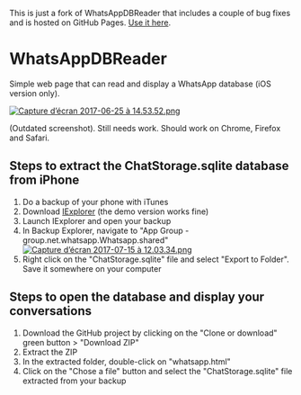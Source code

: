 This is just a fork of WhatsAppDBReader that includes a couple of bug fixes and is hosted on GitHub Pages. [Use it here](https://bjesus.github.io/WhatsAppDBReader/).

# WhatsAppDBReader

Simple web page that can read and display a WhatsApp database (iOS version only).

[![Capture d’écran 2017-06-25 à 14.53.52.png](https://s21.postimg.org/slr859j9j/Capture_d_e_cran_2017-06-25_a_14.53.52.png)](https://postimg.org/image/gjvub4a0z/)

(Outdated screenshot). Still needs work. Should work on Chrome, Firefox and Safari.

## Steps to extract the ChatStorage.sqlite database from iPhone

1. Do a backup of your phone with iTunes
1. Download [IExplorer](https://macroplant.com/iexplorer) (the demo version works fine)
1. Launch IExplorer and open your backup
1. In Backup Explorer, navigate to "App Group - group.net.whatsapp.Whatsapp.shared"
[![Capture d’écran 2017-07-15 à 12.03.34.png](https://s13.postimg.org/6w5u0hayv/Capture_d_e_cran_2017-07-15_a_12.03.34.png)](https://postimg.org/image/x4gypuv2b/)
1. Right click on the "ChatStorage.sqlite" file and select "Export to Folder". Save it somewhere on your computer

## Steps to open the database and display your conversations

1. Download the GitHub project by clicking on the "Clone or download" green button > "Download ZIP"
1. Extract the ZIP
1. In the extracted folder, double-click on "whatsapp.html"
1. Click on the "Chose a file" button and select the "ChatStorage.sqlite" file extracted from your backup
